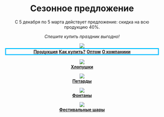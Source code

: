 <html>
    <head>
        <link rel="stylesheet"href="style.css"/>
    </head>
    <body>
        <header>
            <h1>Сезонное предложение</h1>
            <p>С 5 декабря по 5 марта действует предложение: скидка на всю продукцию 40%.</p>
            <p><i>Спешите купить праздник выгодно!</i></p>
            <img src="https://drive.google.com/uc?export=view&id=1U1vZG-LOs0rZOu6jtAPvs3va2N2Q7iq6"
        </header>
        <nav style="border:3px solid DeepSkyBlue">
            <a href="#Product"><b>Продукция</b></a>
            <a href="#Product"><b>Как купить?</b></a>
            <a href="#Product"><b>Оптом</b></a>
            <a href="#Product"><b>О компаниии</b></a>
        </nav>
        <main>
            <p class="n1">
                <a href="#Product"><img class="icon" src="https://pngimg.com/uploads/confetti/confetti_PNG86985.png"><br><b>Хлопушки</b></a>
            </p>
            <p class="n1">
                <a href="#Product"><b><img class="icon" src="https://w7.pngwing.com/pngs/996/29/png-transparent-firecrackers-firecrackers-firecracker-explosion-firecrackers-thumbnail.png"><br>Петарды</b></a>
            </p>
            <p class="n1" >
                <a href="#Product"><img class="icon" src="https://encrypted-tbn0.gstatic.com/images?q=tbn:ANd9GcRiiBQ-QhmXH-hxKF1AW-Za0uNXepCKhFuf6A&usqp=CAU"><br><b>Фонтаны</b></a>
            </p>
            <p class="n1">    
                <a href="#Product"><img class="icon" src="https://images.prom.ua/2948519064_w640_h640_minomet-artillery-shells.jpg"><br><b>Фестивальные шары</b></a>
            </p>
        </main>
    </body>
</html>

